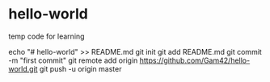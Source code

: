 # hello-world
temp code for learning


echo "# hello-world" >> README.md
git init
git add README.md
git commit -m "first commit"
git remote add origin https://github.com/Gam42/hello-world.git
git push -u origin master
